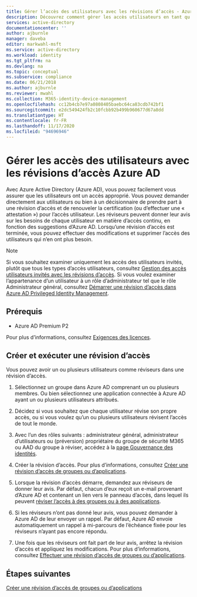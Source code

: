 ```yaml
---
title: Gérer l’accès des utilisateurs avec les révisions d’accès - Azure AD
description: Découvrez comment gérer les accès utilisateurs en tant qu’appartenance à un groupe ou en tant qu’affectation à une application avec les révisions d’accès Azure Active Directory
services: active-directory
documentationcenter: ''
author: ajburnle
manager: daveba
editor: markwahl-msft
ms.service: active-directory
ms.workload: identity
ms.tgt_pltfrm: na
ms.devlang: na
ms.topic: conceptual
ms.subservice: compliance
ms.date: 06/21/2018
ms.author: ajburnle
ms.reviewer: mwahl
ms.collection: M365-identity-device-management
ms.openlocfilehash: cc12b4cb7e97a0808405baebc64ca83cdb742bf1
ms.sourcegitcommit: e2dc549424fb2c10fcbb92b499b960677d67a8dd
ms.translationtype: HT
ms.contentlocale: fr-FR
ms.lasthandoff: 11/17/2020
ms.locfileid: "94696946"
---
```

# <a name="manage-user-access-with-azure-ad-access-reviews"></a>Gérer les accès des utilisateurs avec les révisions d’accès Azure AD

Avec Azure Active Directory (Azure AD), vous pouvez facilement vous assurer que les utilisateurs ont un accès approprié. Vous pouvez demander directement aux utilisateurs ou bien à un décisionnaire de prendre part à une révision d’accès et de renouveler la certification (ou d’effectuer une « attestation ») pour l’accès utilisateur. Les réviseurs peuvent donner leur avis sur les besoins de chaque utilisateur en matière d’accès continu, en fonction des suggestions d’Azure AD. Lorsqu’une révision d’accès est terminée, vous pouvez effectuer des modifications et supprimer l’accès des utilisateurs qui n’en ont plus besoin.

> [!NOTE]
> Si vous souhaitez examiner uniquement les accès des utilisateurs invités, plutôt que tous les types d’accès utilisateurs, consultez [Gestion des accès utilisateurs invités avec les révisions d’accès](manage-guest-access-with-access-reviews.md). Si vous voulez examiner l’appartenance d’un utilisateur à un rôle d’administrateur tel que le rôle Administrateur général, consultez [Démarrer une révision d’accès dans Azure AD Privileged Identity Management](../privileged-identity-management/pim-how-to-start-security-review.md).

## <a name="prerequisites"></a>Prérequis

- Azure AD Premium P2

Pour plus d’informations, consultez [Exigences des licences](access-reviews-overview.md#license-requirements).

## <a name="create-and-perform-an-access-review"></a>Créer et exécuter une révision d’accès

Vous pouvez avoir un ou plusieurs utilisateurs comme réviseurs dans une révision d’accès.  

1. Sélectionnez un groupe dans Azure AD comprenant un ou plusieurs membres. Ou bien sélectionnez une application connectée à Azure AD ayant un ou plusieurs utilisateurs attribués. 

2. Décidez si vous souhaitez que chaque utilisateur révise son propre accès, ou si vous voulez qu’un ou plusieurs utilisateurs révisent l’accès de tout le monde.

3. Avec l’un des rôles suivants : administrateur général, administrateur d’utilisateurs ou (préversion) propriétaire du groupe de sécurité M365 ou AAD du groupe à réviser, accédez à la [page Gouvernance des identités](https://portal.azure.com/#blade/Microsoft_AAD_ERM/DashboardBlade/).

4. Créer la révision d’accès. Pour plus d’informations, consultez [Créer une révision d’accès de groupes ou d’applications](create-access-review.md).

5. Lorsque la révision d’accès démarre, demandez aux réviseurs de donner leur avis. Par défaut, chacun d’eux reçoit un e-mail provenant d’Azure AD et contenant un lien vers le panneau d’accès, dans lequel ils peuvent [réviser l’accès à des groupes ou à des applications](perform-access-review.md).

6. Si les réviseurs n’ont pas donné leur avis, vous pouvez demander à Azure AD de leur envoyer un rappel. Par défaut, Azure AD envoie automatiquement un rappel à mi-parcours de l’échéance fixée pour les réviseurs n’ayant pas encore répondu.

7. Une fois que les réviseurs ont fait part de leur avis, arrêtez la révision d’accès et appliquez les modifications. Pour plus d’informations, consultez [Effectuer une révision d’accès de groupes ou d’applications](complete-access-review.md).


## <a name="next-steps"></a>Étapes suivantes

[Créer une révision d’accès de groupes ou d’applications](create-access-review.md)




